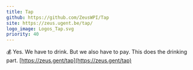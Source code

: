 ```yaml
---
title: Tap
github: https://github.com/ZeusWPI/Tap
site: https://zeus.ugent.be/tap/
logo_image: Logos_Tap.svg
priority: 40
---
```


💰 Yes. We have to drink. But we also have to pay. This does the drinking part. [https://zeus.gent/tap](https://zeus.gent/tap)
